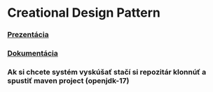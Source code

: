 # Creational Design Pattern
### [Prezentácia](Creational_design_pattern_presentation.pptx)
### [Dokumentácia](Documentation.pdf)
### Ak si chcete systém vyskúšať stačí si repozitár klonnúť a spustiť maven project (openjdk-17)
